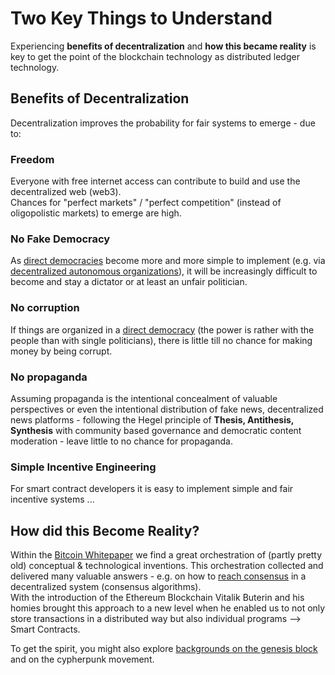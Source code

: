 # Two Key Things to Understand
Experiencing **benefits of decentralization** and **how this became reality** is key to get the point of the blockchain technology as distributed ledger technology.  

## Benefits of Decentralization
Decentralization improves the probability for fair systems to emerge - due to:    

### Freedom  
Everyone with free internet access can contribute to build and use the decentralized web (web3).  
Chances for "perfect markets" / "perfect competition"   (instead of oligopolistic markets) to emerge are high.  

### No Fake Democracy
As [direct democracies](https://democracy.earth/) become more and more simple to implement (e.g. via [decentralized autonomous organizations](https://github.com/michael-spengler/distributed-ledger-technology-hands-on-lecture/blob/main/blockchain-and-defi-basics/daos.md)), it will be increasingly difficult to become and stay a dictator or at least an unfair politician.  

### No corruption      
If things are organized in a [direct democracy](https://democracy.earth/) (the power is rather with the people than with single politicians), there is little till no chance for making money by being corrupt.  

### No propaganda    
Assuming propaganda is the intentional concealment of valuable perspectives or even the intentional distribution of fake news, decentralized news platforms - following the Hegel principle of **Thesis, Antithesis, Synthesis** with community based governance and democratic content moderation - leave little to no chance for propaganda. 

### Simple Incentive Engineering  
For smart contract developers it is easy to implement simple and fair incentive systems ...  


## How did this Become Reality?
Within the [Bitcoin Whitepaper](https://github.com/michael-spengler/distributed-ledger-technology-hands-on-lecture/blob/main/blockchain-and-defi-basics/bitcoin%20whitepaper.pdf) we find a great orchestration of (partly pretty old) conceptual & technological inventions. This orchestration collected and delivered many valuable answers - e.g. on how to [reach consensus](https://www.youtube.com/watch?v=bBC-nXj3Ng4) in a decentralized system (consensus algorithms).    
With the introduction of the Ethereum Blockchain Vitalik Buterin and his homies brought this approach to a new level when he enabled us to not only store transactions in a distributed way but also individual programs --> Smart Contracts.    

To get the spirit, you might also explore [backgrounds on the genesis block](https://github.com/michael-spengler/distributed-ledger-technology-hands-on-lecture/blob/main/fun-facts/bitcoin-related-fun-facts.md) and on the cypherpunk movement. 

